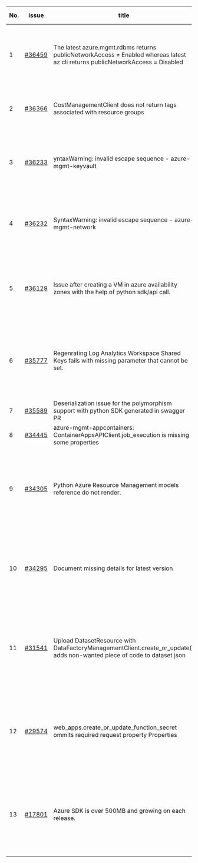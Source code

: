 | No. | issue | title | labels | assignees | bot advice | created date |
| ------ | ------ | ------ | ------ | ------ | ------ | :-----: |
|1|[#36459](https://github.com/Azure/azure-sdk-for-python/issues/36459)|The latest azure.mgmt.rdbms returns publicNetworkAccess = Enabled whereas latest az cli returns publicNetworkAccess = Disabled|question, Mgmt, customer-reported, needs-author-feedback, RDBMS|msyyc||2024-07-12|
|2|[#36366](https://github.com/Azure/azure-sdk-for-python/issues/36366)|CostManagementClient does not return tags associated with resource groups|question, Service Attention, Mgmt, customer-reported|msyyc|no reply > 7|2024-07-05|
|3|[#36233](https://github.com/Azure/azure-sdk-for-python/issues/36233)|yntaxWarning: invalid escape sequence - azure-mgmt-keyvault|question, KeyVault, Mgmt, customer-reported, needs-team-attention|msyyc||2024-06-25|
|4|[#36232](https://github.com/Azure/azure-sdk-for-python/issues/36232)|SyntaxWarning: invalid escape sequence - azure-mgmt-network|question, Network, Mgmt, customer-reported, needs-team-attention|msyyc||2024-06-25|
|5|[#36129](https://github.com/Azure/azure-sdk-for-python/issues/36129)|Issue after creating a VM in azure availability zones with the help of python sdk/api call.|question, Compute - VM, Mgmt, customer-reported, needs-author-feedback|msyyc||2024-06-18|
|6|[#35777](https://github.com/Azure/azure-sdk-for-python/issues/35777)|Regenrating Log Analytics Workspace Shared Keys fails with missing parameter that cannot be set.|question, Monitor, Service Attention, Mgmt, customer-reported, needs-team-attention|msyyc|no reply > 7|2024-05-27|
|7|[#35589](https://github.com/Azure/azure-sdk-for-python/issues/35589)|Deserialization issue for the polymorphism support with python SDK generated in swagger PR|Autorest Issue, Mgmt|iscai-msft, msyyc|no reply > 7|2024-05-11|
|8|[#34445](https://github.com/Azure/azure-sdk-for-python/issues/34445)|azure-mgmt-appcontainers: ContainerAppsAPIClient.job_execution is missing some properties|Mgmt|msyyc|no reply > 7|2024-02-24|
|9|[#34305](https://github.com/Azure/azure-sdk-for-python/issues/34305)|Python Azure Resource Management models reference do not render.|Docs, question, ARM, Service Attention, Mgmt, customer-reported, needs-team-attention|msyyc|new comment|2024-02-13|
|10|[#34295](https://github.com/Azure/azure-sdk-for-python/issues/34295)|Document missing details for latest version|Docs, question, Service Attention, Mgmt, customer-reported, needs-team-attention|msyyc|no reply > 7|2024-02-13|
|11|[#31541](https://github.com/Azure/azure-sdk-for-python/issues/31541)|Upload DatasetResource with DataFactoryManagementClient.create_or_update() adds non-wanted piece of code to dataset json|question, Data Factory, Service Attention, Mgmt, customer-reported, needs-team-attention|msyyc|no reply > 7|2023-08-09|
|12|[#29574](https://github.com/Azure/azure-sdk-for-python/issues/29574)|web_apps.create_or_update_function_secret ommits required request property Properties|bug, Service Attention, Mgmt, customer-reported, Web Apps, needs-team-attention|msyyc|no reply > 7|2023-03-24|
|13|[#17801](https://github.com/Azure/azure-sdk-for-python/issues/17801)|Azure SDK is over 500MB and growing on each release.|question, Network, Mgmt, customer-reported, needs-team-attention, auto-close-exempt|lmazuel, iscai-msft, msyyc|no reply > 7|2021-04-05|

